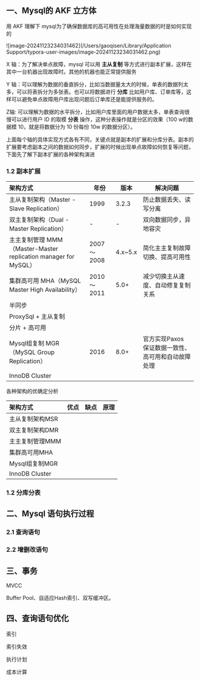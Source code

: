 ## 一、Mysql的 AKF 立方体

用 AKF 理解下 mysql为了确保数据库的高可用性在处理海量数据的时是如何实现的

![image-20241123234031462](/Users/gaoqisen/Library/Application Support/typora-user-images/image-20241123234031462.png)

X 轴：为了解决单点故障，mysql 可以用 **主从复制** 等方式进行副本扩展，这样在其中一台机器出现故障时。其他的机器也能正常提供服务

Y 轴：可以理解为数据的垂直拆分，比如当数据量太大的时候，单表的数据列太多，可以将表拆分为多张表。也可以将数据进行 **分库** 比如用户库、订单库等，这样可以避免单点故障用户库出现问题后订单库还是能提供服务的。

Z轴: 可以理解为数据的水平拆分，比如用户库里面的用户数据太多，单表查询很慢可以进行用户 ID 的取模 **分表** 操作，这种分表操作就是分区的效果（100 w的数据模 10，就是将数据分为 10 份每份 10w 的数据分区）。

上面每个轴的具体实现方式各有不同，关键点就是副本的扩展和分库分表。副本的扩展要考虑副本之间的数据如何同步，扩展的时候出现单点故障如何恢复等问题，下面先了解下副本扩展的各种架构演进

### 1.2 副本扩展

| 架构方式                                                     | 年份       | 版本    | 解决问题                                           |
| :----------------------------------------------------------- | ---------- | ------- | -------------------------------------------------- |
| 主从复制架构（Master - Slave Replication）                   | 1999       | 3.2.3   | 防止数据丢失、读写分离                             |
| 双主复制架构（Dual - Master Replication）                    | -          | -       | 双向数据同步，异地容灾                             |
| 主主复制管理 MMM（Master-Master replication manager for MySQL） | 2007～2008 | 4.x~5.x | 简化主主复制故障切换、提高可用性                   |
| 集群高可用 MHA（MySQL Master High Availability）             | 2010～2011 | 5.0+    | 减少切换主从速度、自动修复复制关系                 |
| 半同步                                                       |            |         |                                                    |
| ProxySql + 主从复制                                          |            |         |                                                    |
| 分片 + 高可用                                                |            |         |                                                    |
| Mysql组复制 MGR（MySQL Group Replication）                   | 2016       | 8.0+    | 官方实现Paxos 保证数据一致性、高可用和自动故障处理 |
| InnoDB Cluster                                               |            |         |                                                    |

各种架构的优确定分析

| 架构方式        | 优点 | 缺点 | 原理 |
| :-------------- | ---- | ---- | ---- |
| 主从复制架构MSR |      |      |      |
| 双主复制架构DMR |      |      |      |
| 主主复制管理MMM |      |      |      |
| 集群高可用MHA   |      |      |      |
| Mysql组复制MGR  |      |      |      |
| InnoDB Cluster  |      |      |      |

### 1.2 分库分表



## 二、Mysql 语句执行过程



### 2.1 查询语句



### 2.2 增删改语句



## 三、事务

MVCC



Buffer Pool、自适应Hash索引、双写缓冲区。

## 四、查询语句优化

索引

索引失效

执行计划

成本计算

